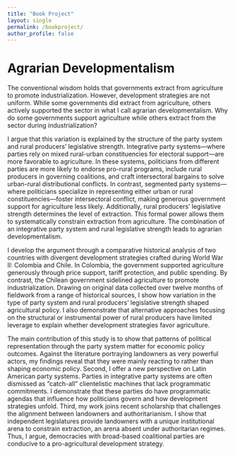 ```yaml
---
title: "Book Project"
layout: single
permalink: /bookproject/
author_profile: false
---
```


# Agrarian Developmentalism

The conventional wisdom holds that governments extract from agriculture to promote industrialization. However, development strategies are not uniform. While some governments did extract from agriculture, others actively supported the sector in what I call agrarian developmentalism. Why do some governments support agriculture while others extract from the sector during industrialization?

I argue that this variation is explained by the structure of the party system and rural producers’ legislative strength. Integrative party systems—where parties rely on mixed rural-urban constituencies for electoral support—are more favorable to agriculture. In these systems, politicians from different parties are more likely to endorse pro-rural programs, include rural producers in governing coalitions, and craft intersectoral bargains to solve urban-rural distributional conflicts. In contrast, segmented party systems—where politicians specialize in representing either urban or rural constituencies—foster intersectoral conflict, making generous government support for agriculture less likely. Additionally, rural producers’ legislative strength determines the level of extraction. This formal power allows them to systematically constrain extraction from agriculture. The combination of an integrative party system and rural legislative strength leads to agrarian developmentalism.

I develop the argument through a comparative historical analysis of two countries with divergent development strategies crafted during World War II: Colombia and Chile. In Colombia, the government supported agriculture generously through price support, tariff protection, and public spending. By contrast, the Chilean government sidelined agriculture to promote industrialization. Drawing on original data collected over twelve months of fieldwork from a range of historical sources, I show how variation in the type of party system and rural producers’ legislative strength shaped agricultural policy. I also demonstrate that alternative approaches focusing on the structural or instrumental power of rural producers have limited leverage to explain whether development strategies favor agriculture.

The main contribution of this study is to show that patterns of political representation through the party system matter for economic policy outcomes. Against the literature portraying landowners as very powerful actors, my findings reveal that they were mainly reacting to rather than shaping economic policy. Second, I offer a new perspective on Latin American party systems. Parties in integrative party systems are often dismissed as “catch-all” clientelistic machines that lack programmatic commitments. I demonstrate that these parties do have programmatic agendas that influence how politicians govern and how development strategies unfold. Third, my work joins recent scholarship that challenges the alignment between landowners and authoritarianism. I show that independent legislatures provide landowners with a unique institutional arena to constrain extraction, an arena absent under authoritarian regimes. Thus, I argue, democracies with broad-based coalitional parties are conducive to a pro-agricultural development strategy. 
